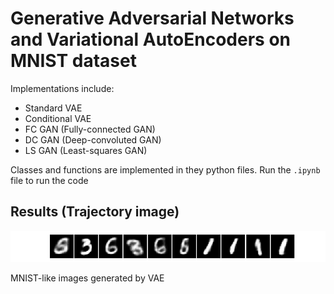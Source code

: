 # Generative Adversarial Networks and Variational AutoEncoders on MNIST dataset

Implementations include:
- Standard VAE
- Conditional VAE
- FC GAN (Fully-connected GAN)
- DC GAN (Deep-convoluted GAN)
- LS GAN (Least-squares GAN)

Classes and functions are implemented in they python files. Run the `.ipynb` file to run the code

## Results (Trajectory image)

![](https://github.com/nalinbendapudi/GAN-and-VAE-Implementation-on-MNIST/blob/master/vae_generation.jpg "MNIST-like images generated by VAE")

MNIST-like images generated by VAE

![]()
![]()
![]()


